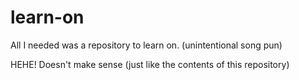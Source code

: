 # learn-on

All I needed was a repository to learn on. (unintentional song pun)

HEHE! Doesn't make sense (just like the contents of this repository)
